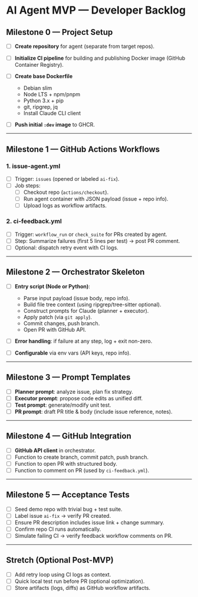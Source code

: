 # AI Agent MVP — Developer Backlog

## Milestone 0 — Project Setup

- [ ] **Create repository** for agent (separate from target repos).
- [ ] **Initialize CI pipeline** for building and publishing Docker image (GitHub Container Registry).
- [ ] **Create base Dockerfile**
  - Debian slim
  - Node LTS + npm/pnpm
  - Python 3.x + pip
  - git, ripgrep, jq
  - Install Claude CLI client

- [ ] **Push initial `:dev` image** to GHCR.

---

## Milestone 1 — GitHub Actions Workflows

### 1. issue-agent.yml

- [ ] Trigger: `issues` (opened or labeled `ai-fix`).
- [ ] Job steps:
  - [ ] Checkout repo (`actions/checkout`).
  - [ ] Run agent container with JSON payload (issue + repo info).
  - [ ] Upload logs as workflow artifacts.

### 2. ci-feedback.yml

- [ ] Trigger: `workflow_run` or `check_suite` for PRs created by agent.
- [ ] Step: Summarize failures (first 5 lines per test) → post PR comment.
- [ ] Optional: dispatch retry event with CI logs.

---

## Milestone 2 — Orchestrator Skeleton

- [ ] **Entry script (Node or Python)**:
  - Parse input payload (issue body, repo info).
  - Build file tree context (using ripgrep/tree-sitter optional).
  - Construct prompts for Claude (planner + executor).
  - Apply patch (via `git apply`).
  - Commit changes, push branch.
  - Open PR with GitHub API.

- [ ] **Error handling**: if failure at any step, log + exit non-zero.
- [ ] **Configurable** via env vars (API keys, repo info).

---

## Milestone 3 — Prompt Templates

- [ ] **Planner prompt**: analyze issue, plan fix strategy.
- [ ] **Executor prompt**: propose code edits as unified diff.
- [ ] **Test prompt**: generate/modify unit test.
- [ ] **PR prompt**: draft PR title & body (include issue reference, notes).

---

## Milestone 4 — GitHub Integration

- [ ] **GitHub API client** in orchestrator.
- [ ] Function to create branch, commit patch, push branch.
- [ ] Function to open PR with structured body.
- [ ] Function to comment on PR (used by `ci-feedback.yml`).

---

## Milestone 5 — Acceptance Tests

- [ ] Seed demo repo with trivial bug + test suite.
- [ ] Label issue `ai-fix` → verify PR created.
- [ ] Ensure PR description includes issue link + change summary.
- [ ] Confirm repo CI runs automatically.
- [ ] Simulate failing CI → verify feedback workflow comments on PR.

---

## Stretch (Optional Post-MVP)

- [ ] Add retry loop using CI logs as context.
- [ ] Quick local test run before PR (optional optimization).
- [ ] Store artifacts (logs, diffs) as GitHub workflow artifacts.

